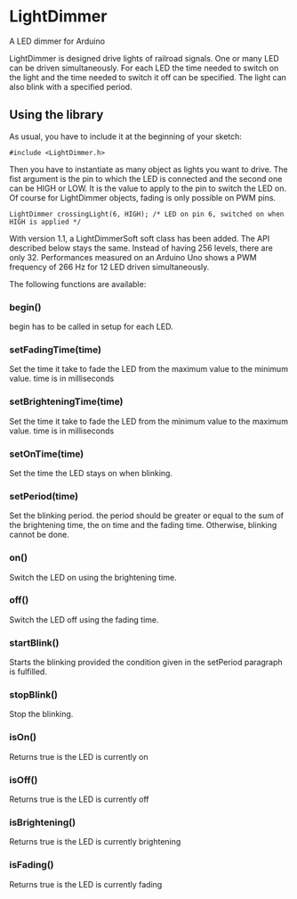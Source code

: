 # LightDimmer

A LED dimmer for Arduino

LightDimmer is designed  drive lights of railroad signals.
One or many LED can be driven simultaneously. For each LED
the time needed to switch on the light and the time needed
to switch it off can be specified. The light can also blink
with a specified period.

## Using the library

As usual, you have to include it at the beginning of your sketch:

```
#include <LightDimmer.h>
```

Then you have to instantiate as many object as lights you want to drive.
The fist argument is the pin to which the LED is connected and the
second one can be HIGH or LOW. It is the value to apply to the pin
to switch the LED on. Of course for LightDimmer objects, fading is only
possible on PWM pins.

```
LightDimmer crossingLight(6, HIGH); /* LED on pin 6, switched on when HIGH is applied */
```

With version 1.1, a LightDimmerSoft soft class has been added. The API
described below stays the same. Instead of having 256 levels, there are only 32.
Performances measured on an Arduino Uno shows a PWM frequency of 266 Hz for
12 LED driven simultaneously.

The following functions are available:

### begin()

begin has to be called in setup for each LED.

### setFadingTime(time)

Set the time it take to fade the LED from the maximum value to the
minimum value. time is in milliseconds

### setBrighteningTime(time)

Set the time it take to fade the LED from the minimum value to the
maximum value. time is in milliseconds

### setOnTime(time)

Set the time the LED stays on when blinking.

### setPeriod(time)

Set the blinking period. the period should be greater or equal to the sum
of the brightening time, the on time and the fading time. Otherwise, blinking
cannot be done.

### on()

Switch the LED on using the brightening time.

### off()

Switch the LED off using the fading time.

### startBlink()

Starts the blinking provided the condition given in the setPeriod paragraph is fulfilled.

### stopBlink()

Stop the blinking.

### isOn()

Returns true is the LED is currently on

### isOff()

Returns true is the LED is currently off

### isBrightening()

Returns true is the LED is currently brightening

### isFading()

Returns true is the LED is currently fading
